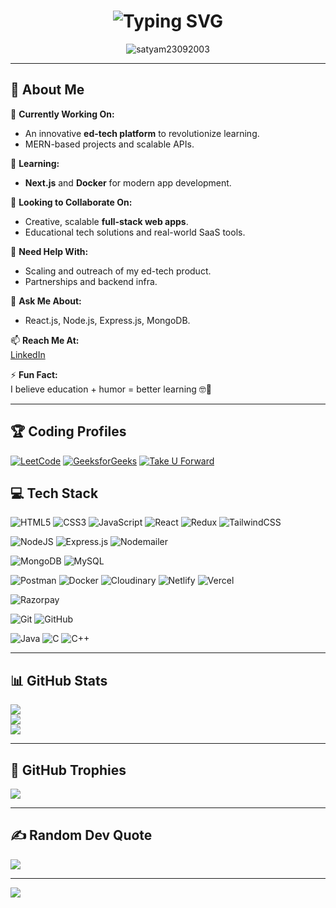 <h1 align="center">
  <img src="https://readme-typing-svg.herokuapp.com?font=Fira+Code&size=30&duration=4000&pause=1000&color=FFFFFF&center=true&vCenter=true&width=435&lines=Hi+there+👋%2C+I'm+Satyam" alt="Typing SVG" />
</h1>


<p align="center">
  <img src="https://komarev.com/ghpvc/?username=satyam23092003&label=Profile%20views&color=0e75b6&style=flat" alt="satyam23092003" />
</p>

---

## 💫 About Me

🔭 **Currently Working On:**  
- An innovative **ed-tech platform** to revolutionize learning.  
- MERN-based projects and scalable APIs.

🌱 **Learning:**  
- **Next.js** and **Docker** for modern app development.

👯 **Looking to Collaborate On:**  
- Creative, scalable **full-stack web apps**.  
- Educational tech solutions and real-world SaaS tools.

🤝 **Need Help With:**  
- Scaling and outreach of my ed-tech product.  
- Partnerships and backend infra.

💬 **Ask Me About:**  
- React.js, Node.js, Express.js, MongoDB.

📫 **Reach Me At:**  
[LinkedIn](https://www.linkedin.com/in/kumar-satyam-298507250)

⚡ **Fun Fact:**  
I believe education + humor = better learning 🤓🎉

---
## 🏆 Coding Profiles
[![LeetCode](https://img.shields.io/badge/LeetCode-FFA116?style=for-the-badge&logo=leetcode&logoColor=black)](https://leetcode.com/kumar%20satyam)
[![GeeksforGeeks](https://img.shields.io/badge/GeeksforGeeks-2F8D46?style=for-the-badge&logo=GeeksforGeeks&logoColor=white)](https://auth.geeksforgeeks.org/user/kumarsatywfph)
[![Take U Forward](https://img.shields.io/badge/Take%20U%20Forward-Handsome__Mango-orange?style=for-the-badge&logo=target&logoColor=white)](https://takeuforward.org/plus/profile/Handsome_Mango)

## 💻 Tech Stack

<!-- Frontend -->
![HTML5](https://img.shields.io/badge/html5-FF5733?style=for-the-badge&logo=html5&logoColor=white)
![CSS3](https://img.shields.io/badge/css3-3366FF?style=for-the-badge&logo=css3&logoColor=white)
![JavaScript](https://img.shields.io/badge/javascript-F7E018?style=for-the-badge&logo=javascript&logoColor=black)
![React](https://img.shields.io/badge/react-1E90FF?style=for-the-badge&logo=react&logoColor=white)
![Redux](https://img.shields.io/badge/redux-764ABC?style=for-the-badge&logo=redux&logoColor=white)
![TailwindCSS](https://img.shields.io/badge/tailwindcss-06B6D4?style=for-the-badge&logo=tailwind-css&logoColor=white)

<!-- Backend -->
![NodeJS](https://img.shields.io/badge/node.js-3C873A?style=for-the-badge&logo=node.js&logoColor=white)
![Express.js](https://img.shields.io/badge/express.js-555555?style=for-the-badge&logo=express&logoColor=white)
![Nodemailer](https://img.shields.io/badge/nodemailer-1E6582?style=for-the-badge&logo=gmail&logoColor=white)

<!-- Database -->
![MongoDB](https://img.shields.io/badge/mongodb-4EA94B?style=for-the-badge&logo=mongodb&logoColor=white)
![MySQL](https://img.shields.io/badge/mysql-00758F?style=for-the-badge&logo=mysql&logoColor=white)

<!-- DevOps & Cloud -->
![Postman](https://img.shields.io/badge/Postman-FF6C37?style=for-the-badge&logo=postman&logoColor=white)
![Docker](https://img.shields.io/badge/docker-0db7ed?style=for-the-badge&logo=docker&logoColor=white)
![Cloudinary](https://img.shields.io/badge/cloudinary-3448C5?style=for-the-badge&logo=cloudinary&logoColor=white)
![Netlify](https://img.shields.io/badge/netlify-00C7B7?style=for-the-badge&logo=netlify&logoColor=white)
![Vercel](https://img.shields.io/badge/vercel-000000?style=for-the-badge&logo=vercel&logoColor=white)

<!-- Payment -->
![Razorpay](https://img.shields.io/badge/razorpay-2B6CB0?style=for-the-badge&logo=razorpay&logoColor=white)

<!-- Version Control -->
![Git](https://img.shields.io/badge/git-F05033?style=for-the-badge&logo=git&logoColor=white)
![GitHub](https://img.shields.io/badge/github-1A1A1A?style=for-the-badge&logo=github&logoColor=white)

<!-- Languages -->
![Java](https://img.shields.io/badge/java-ED8B00?style=for-the-badge&logo=openjdk&logoColor=white)
![C](https://img.shields.io/badge/c-00599C?style=for-the-badge&logo=c&logoColor=white)
![C++](https://img.shields.io/badge/c++-00599C?style=for-the-badge&logo=c%2B%2B&logoColor=white)


---

## 📊 GitHub Stats

![](https://github-readme-stats.vercel.app/api?username=satyam23092003&theme=prussian&hide_border=true&include_all_commits=true&count_private=true)  
![](https://github-readme-streak-stats.herokuapp.com/?user=satyam23092003&theme=prussian&hide_border=true)  
![](https://github-readme-stats.vercel.app/api/top-langs/?username=satyam23092003&theme=prussian&hide_border=true&layout=compact)

---

## 🏅 GitHub Trophies

![](https://github-profile-trophy.vercel.app/?username=satyam23092003&theme=algolia&no-frame=false&no-bg=true&margin-w=4)

---

## ✍️ Random Dev Quote

![](https://quotes-github-readme.vercel.app/api?type=horizontal&theme=radical)

---

[![](https://visitcount.itsvg.in/api?id=satyam23092003&icon=2&color=0)](https://visitcount.itsvg.in)
